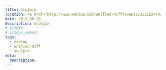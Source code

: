 ```yaml
---
title: Sculpin
location: <a href="http://www.meetup.com/unified-diff/events/223122474/">unified.diff</a>
date: 2015-08-20
description: Sculpin
# slides: 
# slides_embed: 
tags:
  - meetup
  - unified-diff
  - sculpin
meta:
  description:
---
```

